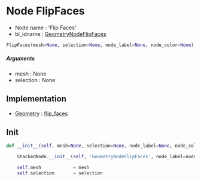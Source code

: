 # Node FlipFaces

- Node name : 'Flip Faces'
- bl_idname : [GeometryNodeFlipFaces](https://docs.blender.org/api/current/bpy.types.{bl_idname}.html)


``` python
FlipFaces(mesh=None, selection=None, node_label=None, node_color=None)
```
##### Arguments

- mesh : None
- selection : None

## Implementation

- [Geometry](/docs/GeoNodes/Geometry.md) : [flip_faces](/docs/GeoNodes/Geometry.md#flip_faces)

## Init

``` python
def __init__(self, mesh=None, selection=None, node_label=None, node_color=None):

    StackedNode.__init__(self, 'GeometryNodeFlipFaces', node_label=node_label, node_color=node_color)

    self.mesh            = mesh
    self.selection       = selection
```
